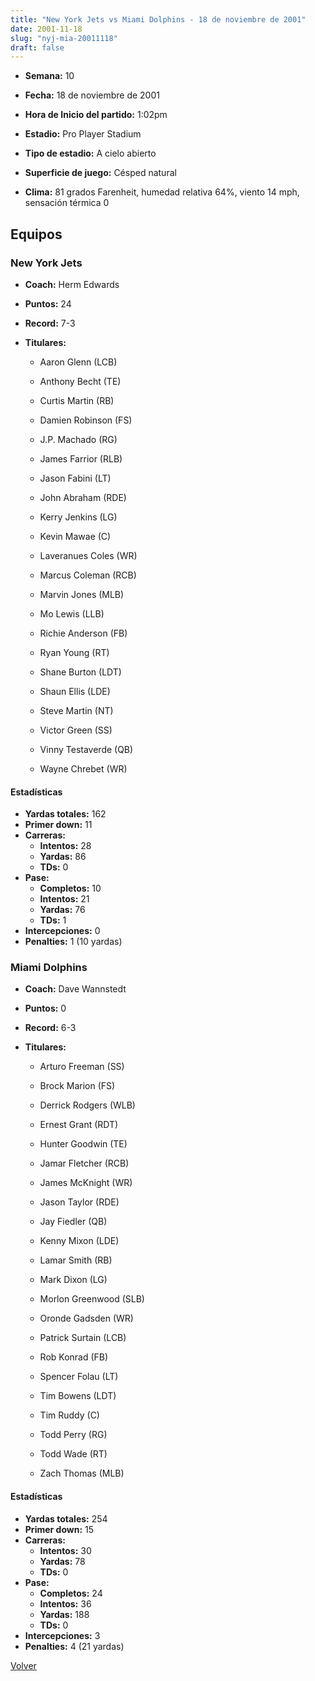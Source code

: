 ```yaml
---
title: "New York Jets vs Miami Dolphins - 18 de noviembre de 2001"
date: 2001-11-18
slug: "nyj-mia-20011118"
draft: false
---
```


* **Semana:** 10
* **Fecha:** 18 de noviembre de 2001

* **Hora de Inicio del partido:** 1:02pm
* **Estadio:** Pro Player Stadium
* **Tipo de estadio:** A cielo abierto
* **Superficie de juego:** Césped natural
* **Clima:** 81 grados Farenheit, humedad relativa 64%, viento 14 mph, sensación térmica 0

## Equipos


### New York Jets
* **Coach:** Herm Edwards
* **Puntos:** 24
* **Record:** 7-3
* **Titulares:** 

  * Aaron Glenn (LCB) 

  * Anthony Becht (TE) 

  * Curtis Martin (RB) 

  * Damien Robinson (FS) 

  * J.P. Machado (RG) 

  * James Farrior (RLB) 

  * Jason Fabini (LT) 

  * John Abraham (RDE) 

  * Kerry Jenkins (LG) 

  * Kevin Mawae (C) 

  * Laveranues Coles (WR) 

  * Marcus Coleman (RCB) 

  * Marvin Jones (MLB) 

  * Mo Lewis (LLB) 

  * Richie Anderson (FB) 

  * Ryan Young (RT) 

  * Shane Burton (LDT) 

  * Shaun Ellis (LDE) 

  * Steve Martin (NT) 

  * Victor Green (SS) 

  * Vinny Testaverde (QB) 

  * Wayne Chrebet (WR) 

#### Estadísticas
* **Yardas totales:** 162
* **Primer down:** 11
* **Carreras:**
  * **Intentos:** 28
  * **Yardas:** 86
  * **TDs:** 0
* **Pase:**
  * **Completos:** 10
  * **Intentos:** 21
  * **Yardas:** 76
  * **TDs:** 1
* **Intercepciones:** 0
* **Penalties:** 1 (10 yardas)

### Miami Dolphins
* **Coach:** Dave Wannstedt
* **Puntos:** 0
* **Record:** 6-3
* **Titulares:** 

  * Arturo Freeman (SS) 

  * Brock Marion (FS) 

  * Derrick Rodgers (WLB) 

  * Ernest Grant (RDT) 

  * Hunter Goodwin (TE) 

  * Jamar Fletcher (RCB) 

  * James McKnight (WR) 

  * Jason Taylor (RDE) 

  * Jay Fiedler (QB) 

  * Kenny Mixon (LDE) 

  * Lamar Smith (RB) 

  * Mark Dixon (LG) 

  * Morlon Greenwood (SLB) 

  * Oronde Gadsden (WR) 

  * Patrick Surtain (LCB) 

  * Rob Konrad (FB) 

  * Spencer Folau (LT) 

  * Tim Bowens (LDT) 

  * Tim Ruddy (C) 

  * Todd Perry (RG) 

  * Todd Wade (RT) 

  * Zach Thomas (MLB) 

#### Estadísticas
* **Yardas totales:** 254
* **Primer down:** 15
* **Carreras:**
  * **Intentos:** 30
  * **Yardas:** 78
  * **TDs:** 0
* **Pase:**
  * **Completos:** 24
  * **Intentos:** 36
  * **Yardas:** 188
  * **TDs:** 0
* **Intercepciones:** 3
* **Penalties:** 4 (21 yardas)


[Volver](/historia/2001)
